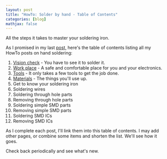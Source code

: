 ```yaml
---
layout: post
title: "HowTo: Solder by hand - Table of Contents"
categories: [blog]
mathjax: false
--- 
```

All the steps it takes to master your soldering iron.

As I promised in my last [post,](howtosolder-intro) here's the table of contents listing all my HowTo posts on hand soldering:

1.  [Vision check](howtosolder-1visioncheck) - You have to see it to solder it.
2.  [Work place](howtosolder-2workplace) - A safe and comfortable place for you and your electronics.
3.  [Tools](howtosolder-3tools) - It only takes a few tools to get the job done.
4.  [Materials](howtosolder-4materials) - The things you'll use up.
5.  Get to know your soldering iron
6.  Soldering wires
7.  Soldering through hole parts
8.  Removing through hole parts
9.  Soldering simple SMD parts
10.  Removing simple SMD parts
11.  Soldering SMD ICs
12.  Removing SMD ICs

As I complete each post, I'll link them into this table of contents.  I may add other pages, or combine some items and shorten the list.  We'll see how it goes.

Check back periodically and see what's new.
